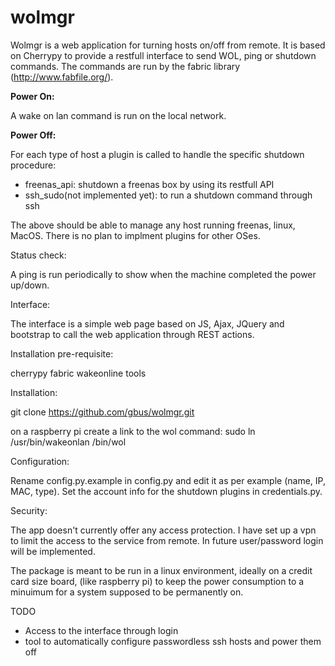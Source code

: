 # wolmgr

Wolmgr is a web application for turning hosts on/off  from remote. 
It is based on Cherrypy to provide a restfull interface to send WOL, ping or shutdown commands.
The commands are run by the fabric library (http://www.fabfile.org/). 

<b>Power On:</b>

A wake on lan command is run on the local network.


<b>Power Off:</b>

For each type of host a plugin is called to handle the specific shutdown procedure:

- freenas_api: shutdown a freenas box by using its restfull API
- ssh_sudo(not implemented yet): to run a shutdown command through ssh

The above should be able to manage any host running freenas, linux, MacOS. There is no plan to implment plugins for other OSes.

Status check:

A ping is run periodically to show when the machine completed the power up/down.


Interface:

The interface is a simple web page based on JS, Ajax, JQuery and bootstrap to call the web application through REST actions.



Installation pre-requisite:

cherrypy
fabric
wakeonline tools

Installation:

git clone https://github.com/gbus/wolmgr.git

on a raspberry pi create a link to the wol command:
 sudo ln /usr/bin/wakeonlan /bin/wol

Configuration:

Rename config.py.example in config.py and edit it as per example (name, IP, MAC, type).
Set the account info for the shutdown plugins in credentials.py.

Security:

The app doesn't currently offer any access protection. I have set up a vpn to limit the access  to the service from remote. In future user/password login will be implemented. 

The package is meant to be run in a linux environment, ideally on a credit card size board, (like raspberry pi) to keep the power consumption to a minuimum for a system supposed to be permanently on.


TODO

- Access to the interface through login
- tool to automatically configure passwordless ssh hosts and power them off
